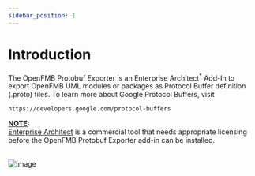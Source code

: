 ```yaml
---
sidebar_position: 1
---
```


# Introduction

The OpenFMB Protobuf Exporter is an [Enterprise Architect](https://sparxsystems.com/)<sup>*</sup> Add-In to export OpenFMB UML modules or packages as Protocol Buffer definition (.proto) files. To learn more about Google Protocol Buffers, visit

    https://developers.google.com/protocol-buffers

**<ins>NOTE</ins>:<br/>**
[Enterprise Architect](https://sparxsystems.com/) is a commercial tool that needs appropriate licensing before the OpenFMB Protobuf Exporter add-in can be installed.<br/><br/>

![image](https://user-images.githubusercontent.com/43071770/154274880-772bb1bd-8a60-4a46-9949-ff9e9b5d21b3.png)
